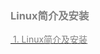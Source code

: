 ### <font color=gray>Linux简介及安装</font>

[<font color=gray> 1. Linux简介及安装</font>](./markdown/Linux简介及安装.md)

